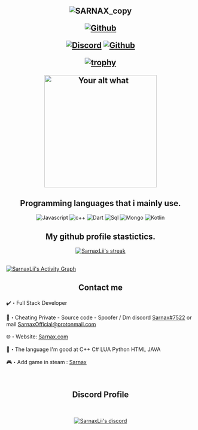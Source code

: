 <h2 align="center">

  
<p align="center">
  
  ![SARNAX_copy](https://user-images.githubusercontent.com/94861415/163727117-25549b74-257d-4203-bac6-6618db83b52f.png)





<p align="center">
  <a href="https://sarnaxlii.github.io/sarnax.github.io/">
   <img alt="Github" src="https://img.shields.io/badge/SARNAX.COM-WEBSITE-red"></a> 
  


  
</p>
<p align="center">
    <a href="https://discord.com/users/943374631644045363">
   <img alt="Discord" src="https://img.shields.io/badge/Discord-Sarnax%237522-7289DA?style=for-the-badge&logo=discord&logoColor=7289DA&logoWidth=10&labelColor=000'"></a>  
  <a href="https://github.com/SarnaxLii">
   <img alt="Github" src="https://img.shields.io/github/followers/SarnaxLii?color=7289DA&logo=github&label=Followers&style=for-the-badge&logoWidth=10&labelColor=000'"></a>   
  
  
[![trophy](https://github-profile-trophy.vercel.app/?username=ryo-ma&row=2&column=8&theme=dark_lover)](https://github.com/ryo-ma/github-profile-trophy)

  

  
</p>
<p align="center">
<img src="https://readme-spotify-status-liart.vercel.app/api/run-spotify-status" alt="Your alt what" width="300" align/>
</p>


<h2 align="center">Programming languages that i mainly use.</h2>
<p align="center">
  <img alt="Javascript" src="https://img.shields.io/badge/-JavaScript-090909?style=for-the-badge&logo=JavaScript&logoColor=E9D54D"></a> 
  <img alt="c++" src="https://img.shields.io/badge/-C++-090909?style=for-the-badge&logo=C%2b%2b&logoColor=6296CC"></a> 
  <img alt="Dart" src="https://img.shields.io/badge/-Dart-090909?style=for-the-badge&logo=dart&logoColor=097CDB"></a>    
  <img alt="Sql" src="https://img.shields.io/badge/-Sql-090909?style=for-the-badge&logo=mysql&logoColor=00648B"></a> 
  <img alt="Mongo" src="https://img.shields.io/badge/-MongoDB-090909?style=for-the-badge&logo=MongoDB&logoColor=00648B"></a> 
  <img alt="Kotlin" src="https://img.shields.io/badge/-Kotlin-090909?style=for-the-badge&logo=Kotlin&logoColor=00648B"></a> 
</p>



<h2 align="center">My github profile stastictics.</h2>

<p align="center">
    <a href="https://github.com/SarnaxLii">
        <img title="SarnaxLii stats" alt="SarnaxLii's streak" src="https://github-readme-streak-stats.herokuapp.com/?user=SarnaxLii&theme=dark&hide_border=true&stroke=f53b3b"/>
    </a>
</p><br>
<a href="https://github.com/SarnaxLii"><img alt="SarnaxLii's Activity Graph" src="https://activity-graph.herokuapp.com/graph?username=SarnaxLii&bg_color=0D1117&color=eca15b&line=eca15b&point=FFFFFF&hide_border=true" /></a>
  

<h2 align="center">Contact me</h2>

✔️・Full Stack Developer

📩・Cheating Private - Source code - Spoofer / Dm discord [Sarnax#7522](https://discord.com/users/943374631644045363) or mail SarnaxOfficial@protonmail.com

🌐・Website: [Sarnax.com](https://sarnaxlii.github.io/sarnax.github.io/)

📮・The language I'm good at C++  C#  LUA  Python  HTML JAVA 

🎮・Add game in steam : [Sarnax](https://steamcommunity.com/id/sarnaxOfficial/)

</pre><br>




<h2 align="center">Discord Profile</h2><br>
  <p align="center">
    <a href="https://discord.gg/sFUeS3E6Sz">
        <img title="Sarnax discord" alt="SarnaxLii's discord" src="https://discord.c99.nl/widget/theme-3/943374631644045363.png"/>
    </a>
</p>

<!--
**SarnaxLii/SarnaxLii** is a ✨ _special_ ✨ repository because its `README.md` (this file) appears on your GitHub profile. Hello

..


..
